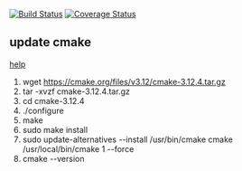 
[![Build Status](https://travis-ci.org/TusharChugh/cplusplus-containers.svg?branch=master)](https://travis-ci.org/TusharChugh/cplusplus-containers)
[![Coverage Status](https://coveralls.io/repos/github/TusharChugh/cplusplus-containers/badge.svg?branch=master)](https://coveralls.io/github/TusharChugh/cplusplus-containers?branch=master)

## update cmake
[help](https://www.claudiokuenzler.com/blog/755/install-upgrade-cmake-3.10.1-ubuntu-14.04-trusty-alternatives#.W9zw2XXwbCI)
1. wget https://cmake.org/files/v3.12/cmake-3.12.4.tar.gz
2. tar -xvzf cmake-3.12.4.tar.gz
3. cd cmake-3.12.4
4. ./configure
5. make
6. sudo make install
7. sudo update-alternatives --install /usr/bin/cmake cmake /usr/local/bin/cmake 1 --force
8. cmake --version